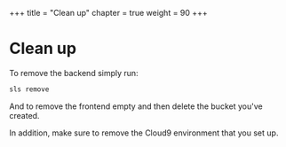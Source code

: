 +++
title = "Clean up"
chapter = true
weight = 90
+++

# Clean up

To remove the backend simply run:
```bash
sls remove
```

And to remove the frontend empty and then delete the bucket you've created.

In addition, make sure to remove the Cloud9 environment that you set up.